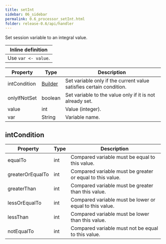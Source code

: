 ```yaml
---
title: setInt
sidebar: 06_sidebar
permalink: 0.6_processor_setInt.html
folder: release-0.6/api/handler
---
```


Set session variable to an integral value. 

| Inline definition |
| -------- |
| Use <code>var &lt;- value</code>. |


| Property | Type | Description |
| ------- | ------- | -------- |
| intCondition | [Builder](#intCondition) | Set variable only if the current value satisfies certain condition.  |
| onlyIfNotSet | boolean | Set variable to the value only if it is not already set.  |
| value | int | Value (integer).  |
| var | String | Variable name.  |

## intCondition

| Property | Type | Description |
| ------- | ------- | ------- |
| equalTo | int | Compared variable must be equal to this value.  |
| greaterOrEqualTo | int | Compared variable must be greater or equal to this value.  |
| greaterThan | int | Compared variable must be greater than this value.  |
| lessOrEqualTo | int | Compared variable must be lower or equal to this value.  |
| lessThan | int | Compared variable must be lower than this value.  |
| notEqualTo | int | Compared variable must not be equal to this value.  |

